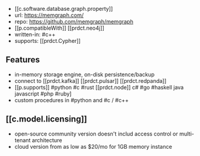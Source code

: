 
- [[c.software.database.graph.property]]
- url: https://memgraph.com/
- repo: https://github.com/memgraph/memgraph
- [[p.compatibleWith]] [[prdct.neo4j]]
- written-in: #c++
- supports: [[prdct.Cypher]]

## Features

- in-memory storage engine, on-disk persistence/backup
- connect to [[prdct.kafka]] [[prdct.pulsar]] [[prdct.redpanda]]
- [[p.supports]] #python #c #rust [[prdct.node]] c# #go #haskell java javascript #php #ruby]
- custom procedures in #python and #c / #c++

## [[c.model.licensing]]

- open-source community version doesn't includ access control or multi-tenant architecture
- cloud version from as low as $20/mo for 1GB memory instance